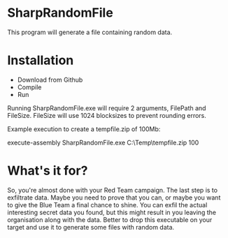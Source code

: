 # SharpRandomFile
This program will generate a file containing random data.

# Installation

- Download from Github
- Compile
- Run

Running SharpRandomFile.exe will require 2 arguments, FilePath and FileSize.
FileSize will use 1024 blocksizes to prevent rounding errors.

Example execution to create a tempfile.zip of 100Mb:

  execute-assembly SharpRandomFile.exe C:\Temp\tempfile.zip 100

# What's it for?
So, you're almost done with your Red Team campaign. The last step is to exfiltrate data. Maybe you need to prove that you can, or maybe you want to give the Blue Team a final chance to shine. You can exfil the actual interesting secret data you found, but this might result in you leaving the organisation along with the data. Better to drop this executable on your target and use it to generate some files with random data.
